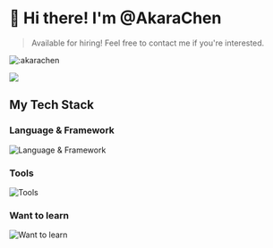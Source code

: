 # 👋 Hi there! I'm @AkaraChen

> Available for hiring! Feel free to contact me if you're interested.

![:akarachen](https://count.getloli.com/get/@akarachen)

![](https://github-readme-stats.vercel.app/api?username=akarachen)

## My Tech Stack

### Language & Framework

![Language & Framework](https://skillicons.dev/icons?i=ts,go,css,py,vue,nuxtjs,react,nextjs,lit,tailwind,bootstrap)

### Tools

![Tools](https://skillicons.dev/icons?i=vscode,vite,rollup,webpack,nodejs,mysql,git,jest,vercel,cloudflare,github)

### Want to learn

![Want to learn](https://skillicons.dev/icons?i=rust,apollo,cpp,deno,docker,graphql,kubernetes,nginx,reactivex,regex,tauri)
